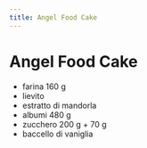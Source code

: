```yaml
---
title: Angel Food Cake
---
```

# Angel Food Cake

- farina 160 g
- lievito
- estratto di mandorla
- albumi 480 g
- zucchero 200 g + 70 g
- baccello di vaniglia
